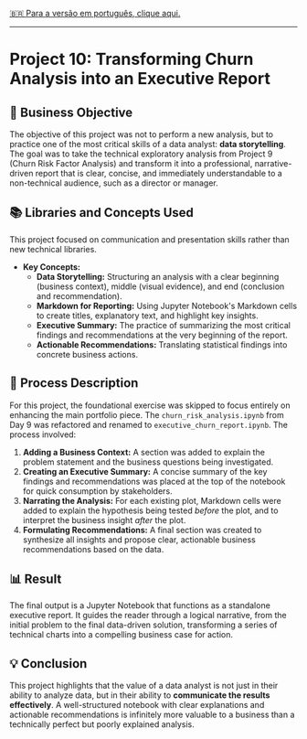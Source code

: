 [🇧🇷 Para a versão em português, clique aqui.](./LEIA-ME.md)

---

# Project 10: Transforming Churn Analysis into an Executive Report

## 🎯 Business Objective
The objective of this project was not to perform a new analysis, but to practice one of the most critical skills of a data analyst: **data storytelling**. The goal was to take the technical exploratory analysis from Project 9 (Churn Risk Factor Analysis) and transform it into a professional, narrative-driven report that is clear, concise, and immediately understandable to a non-technical audience, such as a director or manager.

## 📚 Libraries and Concepts Used
This project focused on communication and presentation skills rather than new technical libraries.
-   **Key Concepts:**
    -   **Data Storytelling:** Structuring an analysis with a clear beginning (business context), middle (visual evidence), and end (conclusion and recommendation).
    -   **Markdown for Reporting:** Using Jupyter Notebook's Markdown cells to create titles, explanatory text, and highlight key insights.
    -   **Executive Summary:** The practice of summarizing the most critical findings and recommendations at the very beginning of the report.
    -   **Actionable Recommendations:** Translating statistical findings into concrete business actions.

## 📖 Process Description
For this project, the foundational exercise was skipped to focus entirely on enhancing the main portfolio piece. The `churn_risk_analysis.ipynb` from Day 9 was refactored and renamed to `executive_churn_report.ipynb`. The process involved:
1.  **Adding a Business Context:** A section was added to explain the problem statement and the business questions being investigated.
2.  **Creating an Executive Summary:** A concise summary of the key findings and recommendations was placed at the top of the notebook for quick consumption by stakeholders.
3.  **Narrating the Analysis:** For each existing plot, Markdown cells were added to explain the hypothesis being tested *before* the plot, and to interpret the business insight *after* the plot.
4.  **Formulating Recommendations:** A final section was created to synthesize all insights and propose clear, actionable business recommendations based on the data.

## 📊 Result
The final output is a Jupyter Notebook that functions as a standalone executive report. It guides the reader through a logical narrative, from the initial problem to the final data-driven solution, transforming a series of technical charts into a compelling business case for action.

## 💡 Conclusion
This project highlights that the value of a data analyst is not just in their ability to analyze data, but in their ability to **communicate the results effectively**. A well-structured notebook with clear explanations and actionable recommendations is infinitely more valuable to a business than a technically perfect but poorly explained analysis.